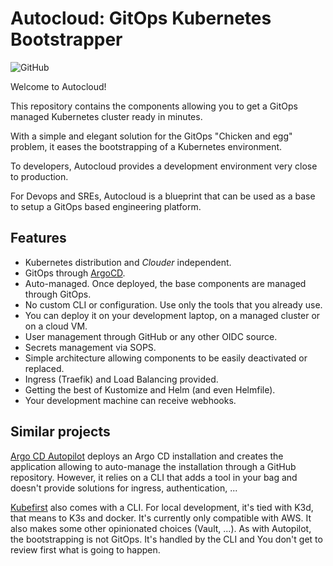 # Autocloud: GitOps Kubernetes Bootstrapper

![GitHub](https://img.shields.io/github/license/antoinemartin/autocloud)

Welcome to Autocloud!

This repository contains the components allowing you to get a GitOps managed
Kubernetes cluster ready in minutes.

With a simple and elegant solution for the GitOps "Chicken and egg" problem, it
eases the bootstrapping of a Kubernetes environment.

To developers, Autocloud provides a development environment very close to
production.

For Devops and SREs, Autocloud is a blueprint that can be used as a base to
setup a GitOps based engineering platform.

## Features

-   Kubernetes distribution and _Clouder_ independent.
-   GitOps through [ArgoCD](https://argo-cd.readthedocs.io/).
-   Auto-managed. Once deployed, the base components are managed through GitOps.
-   No custom CLI or configuration. Use only the tools that you already use.
-   You can deploy it on your development laptop, on a managed cluster or on a
    cloud VM.
-   User management through GitHub or any other OIDC source.
-   Secrets management via SOPS.
-   Simple architecture allowing components to be easily deactivated or
    replaced.
-   Ingress (Traefik) and Load Balancing provided.
-   Getting the best of Kustomize and Helm (and even Helmfile).
-   Your development machine can receive webhooks.

## Similar projects

[Argo CD Autopilot](https://argocd-autopilot.readthedocs.io/en/stable/) deploys
an Argo CD installation and creates the application allowing to auto-manage the
installation through a GitHub repository. However, it relies on a CLI that adds
a tool in your bag and doesn't provide solutions for ingress, authentication,
...

[Kubefirst](https://kubefirst.io/) also comes with a CLI. For local development,
it's tied with K3d, that means to K3s and docker. It's currently only compatible
with AWS. It also makes some other opinionated choices (Vault, ...). As with
Autopilot, the bootstrapping is not GitOps. It's handled by the CLI and You
don't get to review first what is going to happen.
